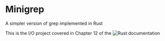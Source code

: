 ﻿# Minigrep

A simpler version of grep implemented in Rust

This is the I/O project covered in Chapter 12 of the ![Rust documentation](https://doc.rust-lang.org/stable/book/)
